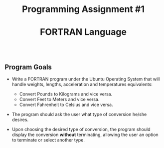 <div align="center">
    <h1>Programming Assignment #1</h1>
    <h1>FORTRAN Language</h1>
    <br><br>
</div>

## Program Goals

- Write a FORTRAN program under the Ubuntu Operating System that will handle
    weights, lengths, acceleration and temperatures equivalents:
    + Convert Pounds to Kilograms and vice versa.
    + Convert Feet to Meters and vice versa.
    + Convert Fahrenheit to Celsius and vice versa.

- The program should ask the user what type of conversion he/she desires.

- Upon choosing the desired type of conversion, the program should display the
    conversion **without** terminating, allowing the user an option to terminate
    or select another type.
